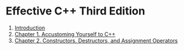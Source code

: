 # Effective C++ Third Edition

1. [Introduction](https://github.com/YueErro/effectiveCplusplus/blob/master/effectiveCplusplus/01Introduction.md)
2. [Chapter 1. Accustoming Yourself to C++](https://github.com/YueErro/effectiveCplusplus/blob/master/effectiveCplusplus/02Chapter1.md)
3. [Chapter 2. Constructors, Destructors, and Assignment Operators](https://github.com/YueErro/effectiveCplusplus/blob/master/effectiveCplusplus/03Chapter2.md)
